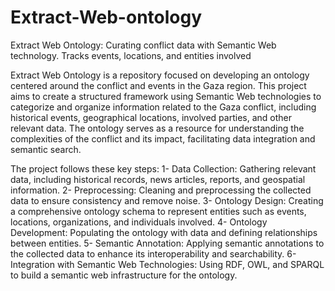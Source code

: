 # Extract-Web-ontology
Extract Web Ontology: Curating conflict data with Semantic Web technology. Tracks events, locations, and entities involved


Extract Web Ontology is a repository focused on developing an ontology centered around the conflict and events in the Gaza region. This project aims to create a structured framework using Semantic Web technologies to categorize and organize information related to the Gaza conflict, including historical events, geographical locations, involved parties, and other relevant data. The ontology serves as a resource for understanding the complexities of the conflict and its impact, facilitating data integration and semantic search.

The project follows these key steps:
1- Data Collection: Gathering relevant data, including historical records, news articles, reports, and geospatial information.
2- Preprocessing: Cleaning and preprocessing the collected data to ensure consistency and remove noise.
3- Ontology Design: Creating a comprehensive ontology schema to represent entities such as events, locations, organizations, and individuals involved.
4- Ontology Development: Populating the ontology with data and defining relationships between entities.
5- Semantic Annotation: Applying semantic annotations to the collected data to enhance its interoperability and searchability.
6- Integration with Semantic Web Technologies: Using RDF, OWL, and SPARQL to build a semantic web infrastructure for the ontology.
